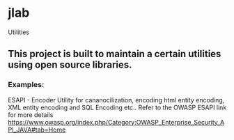 # jlab
Utilities

## This project is built to maintain a certain utilities using open source libraries.

### Examples:

ESAPI - Encoder Utility for cananocilization, encoding html entity encoding, XML entity encoding and SQL Encoding etc..
Refer to the OWASP ESAPI link for more details https://www.owasp.org/index.php/Category:OWASP_Enterprise_Security_API_JAVA#tab=Home
